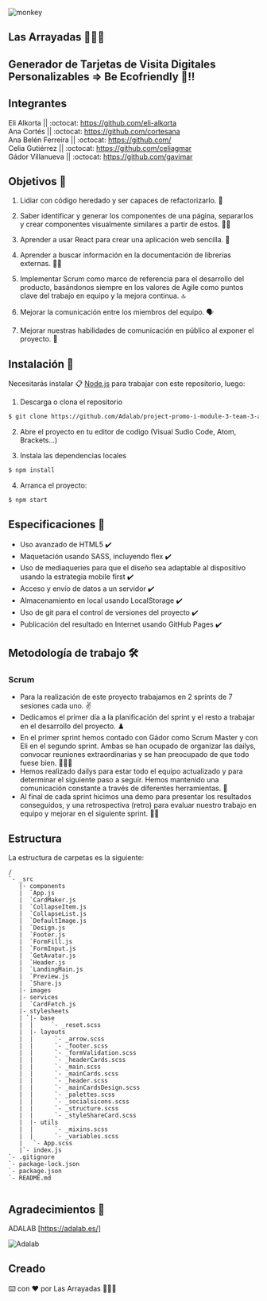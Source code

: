 ![monkey](https://gifsanimados.de/img-gifsanimados.de/c/computadoras/computadora-mono-tira-29.gif)

## Las Arrayadas  :speak_no_evil::hear_no_evil::see_no_evil:

## Generador de Tarjetas de Visita Digitales Personalizables => Be Ecofriendly :seedling:!!

 
## Integrantes 

Eli Alkorta          ||  :octocat: https://github.com/eli-alkorta    
Ana Cortés           ||  :octocat: https://github.com/cortesana  
Ana Belén Ferreira   ||  :octocat: https://github.com/    
Celia Gutiérrez      ||  :octocat: https://github.com/celiagmar   
Gádor Villanueva     ||  :octocat: https://github.com/gavimar     
 

## Objetivos  :dart:

1.  Lidiar con código heredado y ser capaces de refactorizarlo. 🤯
    
2.  Saber identificar y generar los componentes de una página, separarlos y crear componentes          visualmente similares a partir de estos. 👩‍💻
    
3.  Aprender a usar React para crear una aplicación web sencilla. 🤬
    
4.  Aprender a buscar información en la documentación de librerías externas. 🕵️‍♀️
    
5.  Implementar Scrum como marco de referencia para el desarrollo del producto, basándonos siempre en los valores de Agile como puntos clave del trabajo en equipo y la mejora continua. :top:
    
6.  Mejorar la comunicación entre los miembros del equipo. 🗣️

7.  Mejorar nuestras habilidades de comunicación en público al exponer el proyecto. 🤭
    

## Instalación 🔧

Necesitarás instalar  📋 [Node.js](https://nodejs.org/) para trabajar con este repositorio, luego:

1. Descarga o clona el repositorio
```sh
$ git clone https://github.com/Adalab/project-promo-i-module-3-team-3-afternoon
```
2. Abre el proyecto en tu editor de codigo (Visual Sudio Code, Atom, Brackets...)

3. Instala las dependencias locales
```sh
$ npm install
```
4. Arranca el proyecto:
```sh
$ npm start
```
## Especificaciones  :scroll:

- Uso avanzado de HTML5  :heavy_check_mark:
- Maquetación usando SASS, incluyendo flex :heavy_check_mark:
- Uso de mediaqueries para que el diseño sea adaptable al dispositivo usando la estrategia mobile first :heavy_check_mark:
- Acceso y envío de datos a un servidor :heavy_check_mark:
- Almacenamiento en local usando LocalStorage :heavy_check_mark:
- Uso de git para el control de versiones del proyecto :heavy_check_mark:
- Publicación del resultado en Internet usando GitHub Pages :heavy_check_mark:

## Metodología de trabajo  🛠️

### Scrum

- Para la realización de este proyecto trabajamos en 2 sprints de 7 sesiones cada uno. :v:
- Dedicamos el primer día a la planificación del sprint y el resto a trabajar en el desarrollo del proyecto. ♟️
- En el primer sprint hemos contado con Gádor como Scrum Master y con Eli en el segundo sprint. Ambas se han ocupado de organizar las dailys, convocar reuniones extraordinarias y  se han preocupado de que todo fuese bien.  🧘🏻‍♀️
- Hemos realizado dailys para estar todo el equipo actualizado y para determinar el siguiente paso a seguir. Hemos mantenido una comunicación constante a través de diferentes herramientas. 🌇
- Al final de cada sprint hicimos una demo para presentar los resultados conseguidos, y una retrospectiva (retro) para evaluar nuestro trabajo en equipo y mejorar en el siguiente sprint. 👩‍🏫


## Estructura

La estructura de carpetas es la siguiente:

```
/
`- _src
   |- components
   |  `App.js
   |  `CardMaker.js
   |  `CollapseItem.js
   |  `CollapseList.js
   |  `DefaultImage.js
   |  `Design.js
   |  `Footer.js   
   |  `FormFill.js
   |  `FormInput.js
   |  `GetAvatar.js
   |  `Header.js
   |  `LandingMain.js 
   |  `Preview.js
   |  `Share.js
   |- images
   |- services
   |  `CardFetch.js
   |- stylesheets
   | `|- base 
   |  |     `- _reset.scss
   |  |- layouts
   |  |      `- _arrow.scss
   |  |      `- _footer.scss
   |  |      `- _formValidation.scss
   |  |      `- _headerCards.scss
   |  |      `- _main.scss
   |  |      `- _mainCards.scss
   |  |      `- _header.scss
   |  |      `- _mainCardsDesign.scss
   |  |      `- _palettes.scss
   |  |      `- _socialsicons.scss
   |  |      `- _structure.scss
   |  |      `- _styleShareCard.scss     
   |  |- utils
   |  |      `- _mixins.scss
   |  |      `- _variables.scss
   |   `- App.scss
   |`- index.js
`- .gitignore
`- package-lock.json
`- package.json
`- README.md
 
```

   
## Agradecimientos  :loudspeaker:

ADALAB [https://adalab.es/] 

![Adalab](https://firebasestorage.googleapis.com/v0/b/gitbook-28427.appspot.com/o/assets%2F-LZZ7_HREMZMUMXiWrCj%2F-LZZ7xHB1bnkIxUrw_Yx%2F-LZZ83Upae8RuHPxHpB8%2Fadalab_brand.png?generation=1551089555419087&alt=media)


## Creado 

⌨️ con ❤️ por Las Arrayadas :speak_no_evil::hear_no_evil::see_no_evil: